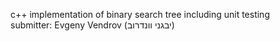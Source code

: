  c++ implementation of binary search tree including unit testing<br/>
submitter: Evgeny Vendrov (יבגני וונדרוב)
